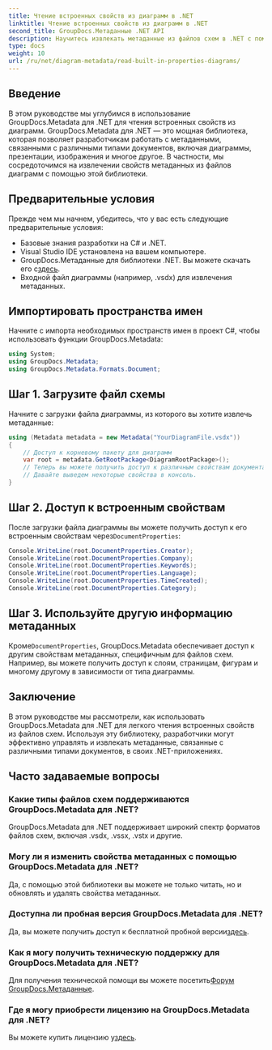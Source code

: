 ```yaml
---
title: Чтение встроенных свойств из диаграмм в .NET
linktitle: Чтение встроенных свойств из диаграмм в .NET
second_title: GroupDocs.Метаданные .NET API
description: Научитесь извлекать метаданные из файлов схем в .NET с помощью GroupDocs.Metadata. Повышение эффективности управления и анализа документов.
type: docs
weight: 10
url: /ru/net/diagram-metadata/read-built-in-properties-diagrams/
---
```

## Введение
В этом руководстве мы углубимся в использование GroupDocs.Metadata для .NET для чтения встроенных свойств из диаграмм. GroupDocs.Metadata для .NET — это мощная библиотека, которая позволяет разработчикам работать с метаданными, связанными с различными типами документов, включая диаграммы, презентации, изображения и многое другое. В частности, мы сосредоточимся на извлечении свойств метаданных из файлов диаграмм с помощью этой библиотеки.
## Предварительные условия
Прежде чем мы начнем, убедитесь, что у вас есть следующие предварительные условия:
- Базовые знания разработки на C# и .NET.
- Visual Studio IDE установлена на вашем компьютере.
-  GroupDocs.Метаданные для библиотеки .NET. Вы можете скачать его с[здесь](https://releases.groupdocs.com/metadata/net/).
- Входной файл диаграммы (например, .vsdx) для извлечения метаданных.

## Импортировать пространства имен
Начните с импорта необходимых пространств имен в проект C#, чтобы использовать функции GroupDocs.Metadata:
```csharp
using System;
using GroupDocs.Metadata;
using GroupDocs.Metadata.Formats.Document;
```
## Шаг 1. Загрузите файл схемы
Начните с загрузки файла диаграммы, из которого вы хотите извлечь метаданные:
```csharp
using (Metadata metadata = new Metadata("YourDiagramFile.vsdx"))
{
    // Доступ к корневому пакету для диаграмм
    var root = metadata.GetRootPackage<DiagramRootPackage>();
    // Теперь вы можете получить доступ к различным свойствам документа.
    // Давайте выведем некоторые свойства в консоль.
}
```
## Шаг 2. Доступ к встроенным свойствам
 После загрузки файла диаграммы вы можете получить доступ к его встроенным свойствам через`DocumentProperties`:
```csharp
Console.WriteLine(root.DocumentProperties.Creator);
Console.WriteLine(root.DocumentProperties.Company);
Console.WriteLine(root.DocumentProperties.Keywords);
Console.WriteLine(root.DocumentProperties.Language);
Console.WriteLine(root.DocumentProperties.TimeCreated);
Console.WriteLine(root.DocumentProperties.Category);
```
## Шаг 3. Используйте другую информацию метаданных
 Кроме`DocumentProperties`, GroupDocs.Metadata обеспечивает доступ к другим свойствам метаданных, специфичным для файлов схем. Например, вы можете получить доступ к слоям, страницам, фигурам и многому другому в зависимости от типа диаграммы.

## Заключение
В этом руководстве мы рассмотрели, как использовать GroupDocs.Metadata для .NET для легкого чтения встроенных свойств из файлов схем. Используя эту библиотеку, разработчики могут эффективно управлять и извлекать метаданные, связанные с различными типами документов, в своих .NET-приложениях.

## Часто задаваемые вопросы
### Какие типы файлов схем поддерживаются GroupDocs.Metadata для .NET?
GroupDocs.Metadata для .NET поддерживает широкий спектр форматов файлов схем, включая .vsdx, .vssx, .vstx и другие.
### Могу ли я изменить свойства метаданных с помощью GroupDocs.Metadata для .NET?
Да, с помощью этой библиотеки вы можете не только читать, но и обновлять и удалять свойства метаданных.
### Доступна ли пробная версия GroupDocs.Metadata для .NET?
 Да, вы можете получить доступ к бесплатной пробной версии[здесь](https://releases.groupdocs.com/).
### Как я могу получить техническую поддержку для GroupDocs.Metadata для .NET?
 Для получения технической помощи вы можете посетить[Форум GroupDocs.Метаданные](https://forum.groupdocs.com/c/metadata/14).
### Где я могу приобрести лицензию на GroupDocs.Metadata для .NET?
 Вы можете купить лицензию у[здесь](https://purchase.groupdocs.com/buy).